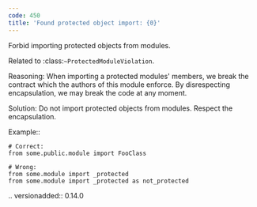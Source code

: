```yaml
---
code: 450
title: 'Found protected object import: {0}'
---
```



Forbid importing protected objects from modules.

Related to :class:`~ProtectedModuleViolation`.

Reasoning:
    When importing a protected modules' members, we break the contract
    which the authors of this module enforce.
    By disrespecting encapsulation, we may break the code at any moment.

Solution:
    Do not import protected objects from modules.
    Respect the encapsulation.

Example::

    # Correct:
    from some.public.module import FooClass

    # Wrong:
    from some.module import _protected
    from some.module import _protected as not_protected

.. versionadded:: 0.14.0